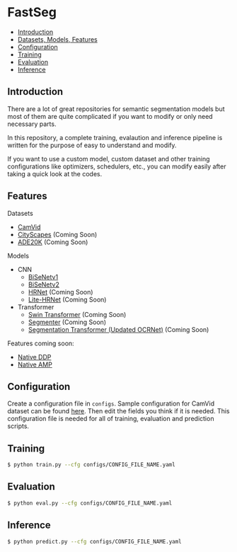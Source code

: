 # FastSeg

* [Introduction](##Introduction)
* [Datasets, Models, Features](##Features)
* [Configuration](##Configuration)
* [Training](##Training)
* [Evaluation](##Evaluation)
* [Inference](##Inference)

## Introduction

There are a lot of great repositories for semantic segmentation models but most of them are quite complicated if you want to modify or only need necessary parts. 

In this repository, a complete training, evalaution and inference pipeline is written for the purpose of easy to understand and modify. 

If you want to use a custom model, custom dataset and other training configurations like optimizers, schedulers, etc., you can modify easily after taking a quick look at the codes.

## Features

Datasets
* [CamVid](http://mi.eng.cam.ac.uk/research/projects/VideoRec/CamVid/)
* [CityScapes](https://www.cityscapes-dataset.com/) (Coming Soon)
* [ADE20K](https://groups.csail.mit.edu/vision/datasets/ADE20K/) (Coming Soon)

Models
* CNN
    * [BiSeNetv1](https://arxiv.org/abs/1808.00897)
    * [BiSeNetv2](https://arxiv.org/pdf/2004.02147.pdf)
    * [HRNet](https://arxiv.org/abs/1908.07919) (Coming Soon)
    * [Lite-HRNet](https://arxiv.org/abs/2104.06403) (Coming Soon)
* Transformer
    * [Swin Transformer](https://arxiv.org/pdf/2103.14030v1.pdf) (Coming Soon)
    * [Segmenter](https://arxiv.org/pdf/2105.05633v1.pdf) (Coming Soon)
    * [Segmentation Transformer (Updated OCRNet)](https://arxiv.org/pdf/1909.11065.pdf) (Coming Soon)

Features coming soon:
* [Native DDP](https://pytorch.org/docs/stable/notes/ddp.html)
* [Native AMP](https://pytorch.org/docs/stable/notes/amp_examples.html)


## Configuration 

Create a configuration file in `configs`. Sample configuration for CamVid dataset can be found [here](configs/camvid.yaml). Then edit the fields you think if it is needed. This configuration file is needed for all of training, evaluation and prediction scripts.

## Training

```bash
$ python train.py --cfg configs/CONFIG_FILE_NAME.yaml
```

## Evaluation

```bash
$ python eval.py --cfg configs/CONFIG_FILE_NAME.yaml
```

## Inference

```bash
$ python predict.py --cfg configs/CONFIG_FILE_NAME.yaml
```

